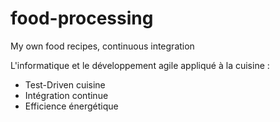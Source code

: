 # food-processing

My own food recipes, continuous integration

L'informatique et le développement agile appliqué à la cuisine :

* Test-Driven cuisine
* Intégration continue
* Efficience énergétique



